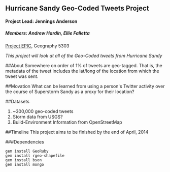 ## Hurricane Sandy Geo-Coded Tweets Project
#### Project Lead: Jennings Anderson
##### Members: Andrew Hardin, Ellie Falletta

[Project EPIC](http://epic.cs.colorado.edu), Geography 5303

_This project will look at all of the Geo-Coded tweets from Hurricane Sandy_


##About
Somewhere on order of 1% of tweets are geo-tagged.  That is, the metadata of the tweet includes the lat/long of the location from which the tweet was sent.


##Movation
What can be learned from using a person's Twitter activity over the course of Superstorm Sandy as a proxy for their location?

##Datasets
1. ~300,000 geo-coded tweets
2. Storm data from USGS?
3. Build-Environment Information from OpenStreetMap


##Timeline
This project aims to be finished by the end of April, 2014

###Dependencies
````
gem install GeoRuby
gem install rgeo-shapefile
gem install bson
gem install mongo
````
